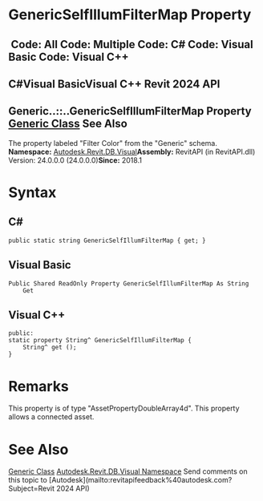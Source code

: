 # GenericSelfIllumFilterMap Property

﻿
 Code: All Code: Multiple Code: C# Code: Visual Basic Code: Visual C++   
---  
C#Visual BasicVisual C++
Revit 2024 API  
---  
Generic..::..GenericSelfIllumFilterMap Property   
[Generic Class](dd16eb59-16ec-f121-289b-a69d26d7c789.md "Generic Class") See Also  
---  
The property labeled "Filter Color" from the "Generic" schema. 
**Namespace:** [Autodesk.Revit.DB.Visual](f5a10581-6ac2-be19-0e32-f87d05bc8b83.md "Autodesk.Revit.DB.Visual Namespace")**Assembly:** RevitAPI (in RevitAPI.dll) Version: 24.0.0.0 (24.0.0.0)**Since:** 2018.1 
# Syntax
C#  
---  
```text
public static string GenericSelfIllumFilterMap { get; }
```
  
Visual Basic  
---  
```text
Public Shared ReadOnly Property GenericSelfIllumFilterMap As String
	Get
```
  
Visual C++  
---  
```text
public:
static property String^ GenericSelfIllumFilterMap {
	String^ get ();
}
```
  
# Remarks
This property is of type "AssetPropertyDoubleArray4d". This property allows a connected asset. 
# See Also
[Generic Class](dd16eb59-16ec-f121-289b-a69d26d7c789.md "Generic Class")
[Autodesk.Revit.DB.Visual Namespace](f5a10581-6ac2-be19-0e32-f87d05bc8b83.md "Autodesk.Revit.DB.Visual Namespace")
Send comments on this topic to [Autodesk](mailto:revitapifeedback%40autodesk.com?Subject=Revit 2024 API)